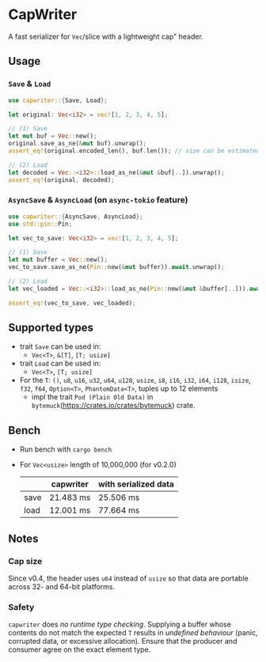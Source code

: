 # CapWriter
A fast serializer for `Vec`/slice with a lightweight cap" header.

## Usage
### `Save` & `Load`
```rust
use capwriter::{Save, Load};

let original: Vec<i32> = vec![1, 2, 3, 4, 5];

// (1) Save
let mut buf = Vec::new();
original.save_as_ne(&mut buf).unwrap();
assert_eq!(original.encoded_len(), buf.len()); // size can be estimated

// (2) Load
let decoded = Vec::<i32>::load_as_ne(&mut &buf[..]).unwrap();
assert_eq!(original, decoded);
```

### `AsyncSave` & `AsyncLoad` (on `async-tokio` feature)
```rust
use capwriter::{AsyncSave, AsyncLoad};
use std::pin::Pin;

let vec_to_save: Vec<i32> = vec![1, 2, 3, 4, 5];

// (1) Save
let mut buffer = Vec::new();
vec_to_save.save_as_ne(Pin::new(&mut buffer)).await.unwrap();

// (2) Load
let vec_loaded = Vec::<i32>::load_as_ne(Pin::new(&mut &buffer[..])).await.unwrap();

assert_eq!(vec_to_save, vec_loaded);
```

## Supported types
- trait `Save` can be used in:
  - `Vec<T>`, `&[T]`, `[T; usize]`
- trait `Load` can be used in:
  - `Vec<T>`, `[T; usize]`
- For the `T`: `()`, `u8`, `u16`, `u32`, `u64`, `u128`, `usize`, `i8`, `i16`, `i32`, `i64`, `i128`, `isize`, `f32`, `f64`, `Option<T>`, `PhantomData<T>`, tuples up to 12 elements
  - impl the trait `Pod (Plain Old Data)` in `bytemuck`(https://crates.io/crates/bytemuck) crate.

## Bench
* Run bench with `cargo bench`
* For `Vec<usize>` length of 10,000,000 (for v0.2.0)

    |      | capwriter | with serialized data |
    |------|-----------|----------------------|
    | save | 21.483 ms |       25.506 ms      |
    | load | 12.001 ms |       77.664 ms      |

## Notes
### Cap size
Since v0.4, the header uses `u64` instead of `usize` so that data are portable across 32- and 64-bit platforms.
### Safety
`capwriter` does *no runtime type checking*. Supplying a buffer whose contents do not match the expected `T` results in *undefined behaviour* (panic, corrupted data, or excessive allocation). Ensure that the producer and consumer agree on the exact element type.
